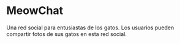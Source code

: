 # MeowChat

Una red social para entusiastas de los gatos. Los usuarios pueden compartir fotos de sus gatos en esta red social.